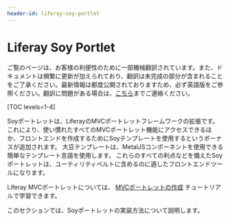 ```yaml
---
header-id: liferay-soy-portlet
---
```


# Liferay Soy Portlet

<p class="alert alert-info"><span class="wysiwyg-color-blue120">ご覧のページは、お客様の利便性のために一部機械翻訳されています。また、ドキュメントは頻繁に更新が加えられており、翻訳は未完成の部分が含まれることをご了承ください。最新情報は都度公開されておりますため、必ず英語版をご参照ください。翻訳に問題がある場合は、<a href="mailto:support-content-jp@liferay.com">こちら</a>までご連絡ください。</span></p>

[TOC levels=1-4]

Soyポートレットは、LiferayのMVCポートレットフレームワークの拡張です。 これにより、使い慣れたすべてのMVCポートレット機能にアクセスできるほか、フロントエンドを作成するためにSoyテンプレートを使用するというボーナスが追加されます。 大豆テンプレートは、MetalJSコンポーネントを使用できる簡単なテンプレート言語を使用します。 これらのすべての利点などを備えたSoyポートレットは、ユーティリティベルトに含めるのに適したフロントエンドツールになります。

Liferay MVCポートレットについては、 [MVCポートレットの作成](/docs/7-1/tutorials/-/knowledge_base/t/creating-an-mvc-portlet) チュートリアルで学習できます。

このセクションでは、Soyポートレットの実装方法について説明します。
